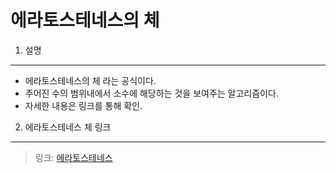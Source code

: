 에라토스테네스의 체 
=================

1. 설명
-------
- 에라토스테네스의 체 라는 공식이다.
- 주어진 수의 범위내에서 소수에 해당하는 것을 보여주는 알고리즘이다. 
- 자세한 내용은 링크를 통해 확인.

2. 에라토스테네스 체 링크 
-----------------------

   > 링크:  [에라토스테네스](https://ko.wikipedia.org/wiki/에라토스테네스의_체 "Eratos")




